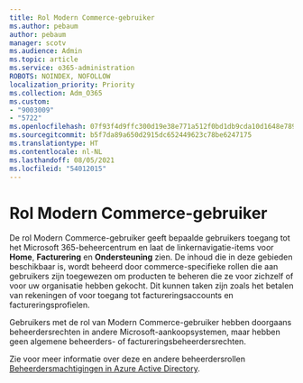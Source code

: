 ```yaml
---
title: Rol Modern Commerce-gebruiker
ms.author: pebaum
author: pebaum
manager: scotv
ms.audience: Admin
ms.topic: article
ms.service: o365-administration
ROBOTS: NOINDEX, NOFOLLOW
localization_priority: Priority
ms.collection: Adm_O365
ms.custom:
- "9003009"
- "5722"
ms.openlocfilehash: 07f93f4d9ffc300d19e38e771a512f0bd1db9cda10d1648e789917d85a1a39df
ms.sourcegitcommit: b5f7da89a650d2915dc652449623c78be6247175
ms.translationtype: HT
ms.contentlocale: nl-NL
ms.lasthandoff: 08/05/2021
ms.locfileid: "54012015"
---
```

# <a name="modern-commerce-user-role"></a>Rol Modern Commerce-gebruiker

De rol Modern Commerce-gebruiker geeft bepaalde gebruikers toegang tot het Microsoft 365-beheercentrum en laat de linkernavigatie-items voor **Home**, **Facturering** en **Ondersteuning** zien. De inhoud die in deze gebieden beschikbaar is, wordt beheerd door commerce-specifieke rollen die aan gebruikers zijn toegewezen om producten te beheren die ze voor zichzelf of voor uw organisatie hebben gekocht. Dit kunnen taken zijn zoals het betalen van rekeningen of voor toegang tot factureringsaccounts en factureringsprofielen.

Gebruikers met de rol van Modern Commerce-gebruiker hebben doorgaans beheerdersrechten in andere Microsoft-aankoopsystemen, maar hebben geen algemene beheerders- of factureringsbeheerdersrechten.

Zie voor meer informatie over deze en andere beheerdersrollen [Beheerdersmachtigingen in Azure Active Directory](https://docs.microsoft.com/azure/active-directory/users-groups-roles/directory-assign-admin-roles#modern-commerce-administrator).